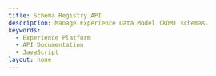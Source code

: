 ```yaml
---
title: Schema Registry API
description: Manage Experience Data Model (XDM) schemas.
keywords: 
  - Experience Platform
  - API Documentation
  - JavaScript
layout: none
--- 
```

<RedoclyAPIBlock src="/swagger-specs/schema-registry.yaml"/>